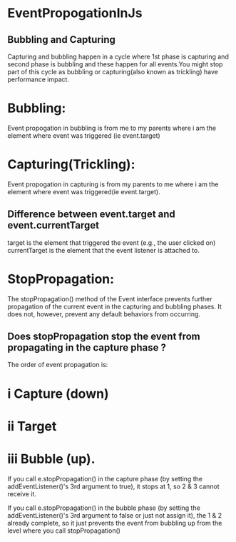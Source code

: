 # EventPropogationInJs

  ## Bubbling and Capturing

Capturing and bubbling happen in a cycle where 1st phase is capturing and second phase is bubbling and these happen for all events.You might stop part of this cycle as 
bubbling or capturing(also known as trickling) have performance impact.

  # Bubbling:
   Event propogation in bubbling is from me  to my parents where i am the element where event was triggered (ie event.target)

  # Capturing(Trickling):
  Event propogation in capturing is from my parents to me where i am the element where event was triggered(ie event.target).

## Difference between event.target and event.currentTarget

target is the element that triggered the event (e.g., the user clicked on)
currentTarget is the element that the event listener is attached to.

# StopPropagation:
The stopPropagation() method of the Event interface prevents further propagation of the current event in the capturing and bubbling phases.
It does not, however, prevent any default behaviors from occurring.

## Does stopPropagation stop the event from propagating in the capture phase ?
The order of event propagation is:

# i Capture (down)
# ii Target
# iii Bubble (up).

If you call e.stopPropagation() in the capture phase (by setting the addEventListener()'s 3rd argument to true), it stops at 1, so 2 & 3 cannot receive it.

If you call e.stopPropagation() in the bubble phase (by setting the addEventListener()'s 3rd argument to false or just not assign it), the 1 & 2 already complete, so it just prevents the event from bubbling up from the level where you call stopPropagation()
